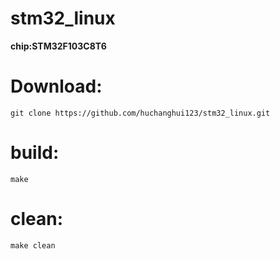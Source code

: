 # stm32_linux
**chip:STM32F103C8T6**

# Download:
```
git clone https://github.com/huchanghui123/stm32_linux.git
```

# build:
```
make
```

# clean:
```
make clean
```
